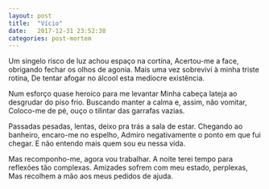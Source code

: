 ```yaml
---
layout: post
title:  "Vício"
date:   2017-12-31 23:52:38
categories: post-mortem
---
```


Um singelo risco de luz achou espaço na cortina,
Acertou-me a face, obrigando fechar os olhos de agonia.
Mais uma vez sobrevivi à minha triste rotina,
De tentar afogar no álcool esta medíocre existência.

Num esforço quase heroico para me levantar
Minha cabeça lateja ao desgrudar do piso frio.
Buscando manter a calma e, assim, não vomitar,
Coloco-me de pé, ouço o tilintar das garrafas vazias.

Passadas pesadas, lentas, deixo pra trás a sala de estar.
Chegando ao banheiro, encaro-me no espelho,
Admiro negativamente o ponto em que fui chegar.
E não entendo mais quem sou eu nessa vida.

Mas recomponho-me, agora vou trabalhar.
A noite terei tempo para reflexões tão complexas.
Amizades sofrem com meu estado, perplexas,
Mas recolhem a mão aos meus pedidos de ajuda.
